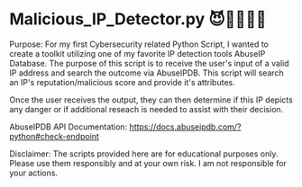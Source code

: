 # Malicious_IP_Detector.py 😈🕵🏾‍♂️🥂

Purpose: 
For my first Cybersecurity related Python Script, I wanted to create a toolkit utilizing one of my favorite IP detection tools AbuseIP Database. The purpose of this script is to receive the user's input of a valid IP address and search the outcome via AbuseIPDB. This script will search an IP's reputation/malicious score and provide it's attributes.

Once the user receives the output, they can then determine if this IP depicts any danger or if additional reseach is needed to assist with their decision.

AbuseIPDB API Documentation: https://docs.abuseipdb.com/?python#check-endpoint

Disclaimer:
The scripts provided here are for educational purposes only. Please use them responsibly and at your own risk. I am not responsible for your actions.
